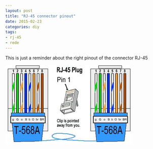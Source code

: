 ```yaml
---
layout: post
title: "RJ-45 connector pinout"
date: 2015-02-23
categories: diy
tags:
- rj-45
- rede
---
```

This is just a reminder about the right pinout of the connector RJ-45

![rj-45](/assets/images/post/2015-02-23-rj45-connector-pinout/cabo-de-rede.jpg)
